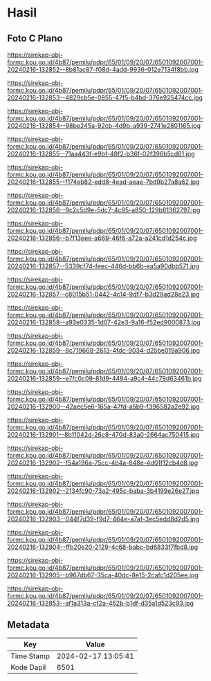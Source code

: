 # Hasil

## Foto C Plano

https://sirekap-obj-formc.kpu.go.id/4b87/pemilu/pdpr/65/01/09/20/07/6501092007001-20240216-132852--8b81ac87-f08d-4add-9936-012e7134f8bb.jpg

https://sirekap-obj-formc.kpu.go.id/4b87/pemilu/pdpr/65/01/09/20/07/6501092007001-20240216-132853--4829cb5e-0855-47f5-b4bd-376e925474cc.jpg

https://sirekap-obj-formc.kpu.go.id/4b87/pemilu/pdpr/65/01/09/20/07/6501092007001-20240216-132854--98be245a-92cb-4d9b-a939-2741e2801165.jpg

https://sirekap-obj-formc.kpu.go.id/4b87/pemilu/pdpr/65/01/09/20/07/6501092007001-20240216-132855--71aa443f-e9bf-48f2-b36f-02f396b5cd61.jpg

https://sirekap-obj-formc.kpu.go.id/4b87/pemilu/pdpr/65/01/09/20/07/6501092007001-20240216-132855--f174eb82-edd8-4ead-aeae-7bd9b27a8a62.jpg

https://sirekap-obj-formc.kpu.go.id/4b87/pemilu/pdpr/65/01/09/20/07/6501092007001-20240216-132856--9c2c5d9e-5dc7-4c95-a850-129b81362797.jpg

https://sirekap-obj-formc.kpu.go.id/4b87/pemilu/pdpr/65/01/09/20/07/6501092007001-20240216-132856--b7f13eee-a669-46f6-a72a-a241cd1d254c.jpg

https://sirekap-obj-formc.kpu.go.id/4b87/pemilu/pdpr/65/01/09/20/07/6501092007001-20240216-132857--5339cf74-feec-446d-bb6b-ea5a90dbb571.jpg

https://sirekap-obj-formc.kpu.go.id/4b87/pemilu/pdpr/65/01/09/20/07/6501092007001-20240216-132857--c8015b51-0442-4c14-9df7-b3d29ad28e23.jpg

https://sirekap-obj-formc.kpu.go.id/4b87/pemilu/pdpr/65/01/09/20/07/6501092007001-20240216-132858--a93e0335-1d07-42e3-9a16-f52ed9000873.jpg

https://sirekap-obj-formc.kpu.go.id/4b87/pemilu/pdpr/65/01/09/20/07/6501092007001-20240216-132859--8c719668-2613-4fdc-9034-d25be019a906.jpg

https://sirekap-obj-formc.kpu.go.id/4b87/pemilu/pdpr/65/01/09/20/07/6501092007001-20240216-132859--e7fc0c09-81d9-4494-a9c4-44c79d63461b.jpg

https://sirekap-obj-formc.kpu.go.id/4b87/pemilu/pdpr/65/01/09/20/07/6501092007001-20240216-132900--42aec5e6-165a-47fd-a5b9-f396582a2e92.jpg

https://sirekap-obj-formc.kpu.go.id/4b87/pemilu/pdpr/65/01/09/20/07/6501092007001-20240216-132901--8b11042d-26c8-470d-83a0-2664ac750415.jpg

https://sirekap-obj-formc.kpu.go.id/4b87/pemilu/pdpr/65/01/09/20/07/6501092007001-20240216-132902--f54a196a-75cc-4b4a-848e-4d01f12cb4d8.jpg

https://sirekap-obj-formc.kpu.go.id/4b87/pemilu/pdpr/65/01/09/20/07/6501092007001-20240216-132902--2134fc90-73a2-495c-baba-3b4199e26e27.jpg

https://sirekap-obj-formc.kpu.go.id/4b87/pemilu/pdpr/65/01/09/20/07/6501092007001-20240216-132903--044f7d39-f9d7-464e-a7af-3ec5edd8d2d5.jpg

https://sirekap-obj-formc.kpu.go.id/4b87/pemilu/pdpr/65/01/09/20/07/6501092007001-20240216-132904--ffb20e20-2129-4c68-babc-bd6833f7fbd8.jpg

https://sirekap-obj-formc.kpu.go.id/4b87/pemilu/pdpr/65/01/09/20/07/6501092007001-20240216-132905--b967db67-35ca-40dc-8e15-2cafc1d205ee.jpg

https://sirekap-obj-formc.kpu.go.id/4b87/pemilu/pdpr/65/01/09/20/07/6501092007001-20240216-132853--af1a313a-cf2a-452b-b1df-d35a1d523c93.jpg


## Metadata

| Key        | Value               |
| ---------- | ------------------- |
| Time Stamp | 2024-02-17 13:05:41 |
| Kode Dapil | 6501                |



